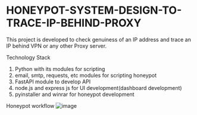 # HONEYPOT-SYSTEM-DESIGN-TO-TRACE-IP-BEHIND-PROXY

This project is developed to check genuiness of an IP address and trace an IP behind VPN or any other Proxy server.

Technology Stack

1. Python with its modules for scripting
2. email, smtp, requests, etc modules for scripting honeypot
3. FastAPI module to develop API
4. node.js and express js for UI development(dashboard development)
5. pyinstaller and winrar for honeypot development

Honeypot workflow 
![image](https://user-images.githubusercontent.com/66377863/172216943-f2250314-25f0-4be4-b37d-3d27add14e7a.png)

